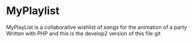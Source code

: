 # MyPlaylist
MyPlayList is a collaborative wishlist of songs for the animation of a party
Written with PHP
and this is the develop2 version of this file
git